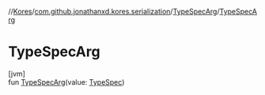 //[Kores](../../../index.md)/[com.github.jonathanxd.kores.serialization](../index.md)/[TypeSpecArg](index.md)/[TypeSpecArg](-type-spec-arg.md)

# TypeSpecArg

[jvm]\
fun [TypeSpecArg](-type-spec-arg.md)(value: [TypeSpec](../../com.github.jonathanxd.kores.base/-type-spec/index.md))

